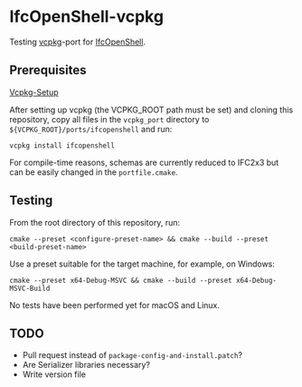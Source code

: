 # IfcOpenShell-vcpkg
Testing [vcpkg](https://vcpkg.io/en/)-port for [IfcOpenShell](https://github.com/IfcOpenShell/IfcOpenShell).

## Prerequisites
[Vcpkg-Setup](https://learn.microsoft.com/en-us/vcpkg/get_started/get-started?pivots=shell-cmd)

After setting up vcpkg (the VCPKG_ROOT path must be set) and cloning this repository, copy all files in the `vcpkg_port` directory to `${VCPKG_ROOT}/ports/ifcopenshell` and run:
```
vcpkg install ifcopenshell
```
For compile-time reasons, schemas are currently reduced to IFC2x3 but can be easily changed in the `portfile.cmake`.

## Testing

From the root directory of this repository, run:
```
cmake --preset <configure-preset-name> && cmake --build --preset <build-preset-name>
```
Use a preset suitable for the target machine, for example, on Windows:
```
cmake --preset x64-Debug-MSVC && cmake --build --preset x64-Debug-MSVC-Build
```
No tests have been performed yet for macOS and Linux.

## TODO
- Pull request instead of `package-config-and-install.patch`?
- Are Serializer libraries necessary?
- Write version file
